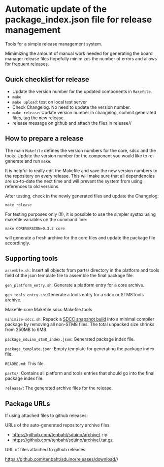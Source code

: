 # Automatic update of the package_index.json file for release management

Tools for a simple release management system.

Mimimizing the amount of manual work needed for generating the board manager
release files hopefully minimizes the number of errors and allows for
frequent releases.


## Quick checklist for release

- Update the version number for the updated components in `Makefile`.
- `make`
- `make upload`: test on local test server
- Check Changelog. No need to update the version number.
- `make release`: Update version number in changelog, commit generated
  files, tag the new release.
- release message on github and attach the files in release/<VERSION>/



## How to prepare a release

The main `Makefile` defines the version numbers for the core, sdcc and the
tools. Update the version number for the component you would like to
re-generate and run `make`.

It is helpful to really edit the Makefile and save the new version numbers
to the repository on every release. This will make sure that all
dependencies are up-to-date the next time and will prevent the system from
using references to old versions.

After testing, check in the newly generated files and update the Changelog:

	make release


For testing purposes only (!!), it is possible to use the simpler systax
using makefile variables on the command line:

	make COREVERSION=0.3.2 core

will generate a fresh archive for the core files and update the package file
accordingly.


## Supporting tools

`assemble.sh`: Insert all objects from parts/ directory in the platform and
tools field of the json template file to assemble the final package file.

`gen_platform_entry.sh`: Generate a platform entry for a core archive.

`gen_tools_entry.sh`: Generate a tools entry for a sdcc or STM8Tools
archive.

Makefile.core
Makefile.sdcc
Makefile.tools

`minimize-sdcc.sh`: Repack a [SDCC snapshot
build](http://sdcc.sourceforge.net/snap.php) into a minimal compiler package
by removing all non-STM8 files. The total unpacked size shrinks from 250MB
to 6MB.

`package_sduino_stm8_index.json`: Generated package index file.

`package_template.json`: Empty template for generating the package index
file.

`README.md`: This file.

`parts/`: Contains all platform and tools entries that should go into the
final package index file.

`release/`: The generated archive files for the release.



## Package URLs

If using attached files to github releases:

URLs of the auto-generated repository archive files: 

- https://github.com/tenbaht/sduino/archive/<tagname>.zip
- https://github.com/tenbaht/sduino/archive/<tagname>.tar.gz

URL of files attached to github releases:

https://github.com/tenbaht/sduino/releases/download/<tagname>/<filename>
